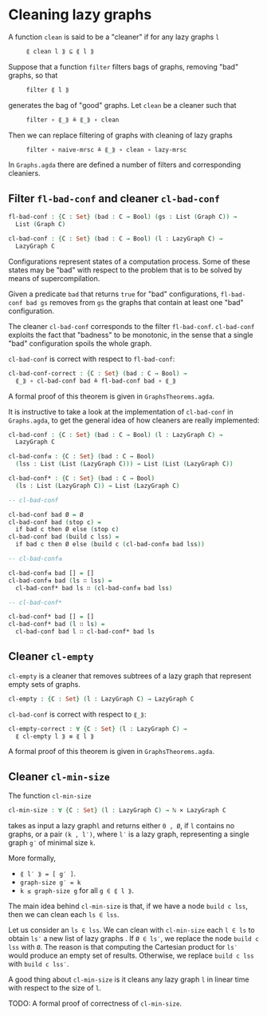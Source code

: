 # Cleaning lazy graphs

A function `clean` is said to be a "cleaner" if for any lazy
graphs `l`

```agda
     ⟪ clean l ⟫ ⊆ ⟪ l ⟫
```

Suppose that a function `filter` filters bags of graphs,
removing "bad" graphs, so that

```agda
     filter ⟪ l ⟫
```

generates the bag of "good" graphs. Let `clean` be a cleaner such that

```agda
     filter ∘ ⟪_⟫ ≗ ⟪_⟫ ∘ clean
```

Then we can replace filtering of graphs with cleaning of
lazy graphs

```agda
     filter ∘ naive-mrsc ≗ ⟪_⟫ ∘ clean ∘ lazy-mrsc
```

In `Graphs.agda` there are defined a number of filters and
corresponding cleaniers.

## Filter `fl-bad-conf` and cleaner `cl-bad-conf`

```agda
fl-bad-conf : {C : Set} (bad : C → Bool) (gs : List (Graph C)) →
  List (Graph C)

cl-bad-conf : {C : Set} (bad : C → Bool) (l : LazyGraph C) →
  LazyGraph C
```

Configurations represent states of a computation process.
Some of these states may be "bad" with respect to the problem
that is to be solved by means of supercompilation.

Given a predicate `bad` that returns `true` for "bad" configurations,
`fl-bad-conf bad gs` removes from `gs` the graphs that contain
at least one "bad" configuration.

The cleaner `cl-bad-conf` corresponds to the filter `fl-bad-conf`.
`cl-bad-conf` exploits the fact that "badness" to be monotonic,
in the sense that a single "bad" configuration spoils the whole
graph.

`cl-bad-conf` is correct with respect to `fl-bad-conf`:

```agda
cl-bad-conf-correct : {C : Set} (bad : C → Bool) →
  ⟪_⟫ ∘ cl-bad-conf bad ≗ fl-bad-conf bad ∘ ⟪_⟫
```

A formal proof of this theorem is given in `GraphsTheorems.agda`.

It is instructive to take a look at the implementation of
`cl-bad-conf` in `Graphs.agda`, to get the general idea of
how cleaners are really implemented:

```agda
cl-bad-conf : {C : Set} (bad : C → Bool) (l : LazyGraph C) →
  LazyGraph C

cl-bad-conf⇉ : {C : Set} (bad : C → Bool)
  (lss : List (List (LazyGraph C))) → List (List (LazyGraph C))

cl-bad-conf* : {C : Set} (bad : C → Bool)
  (ls : List (LazyGraph C)) → List (LazyGraph C)

-- cl-bad-conf

cl-bad-conf bad Ø = Ø
cl-bad-conf bad (stop c) =
  if bad c then Ø else (stop c)
cl-bad-conf bad (build c lss) =
  if bad c then Ø else (build c (cl-bad-conf⇉ bad lss))

-- cl-bad-conf⇉

cl-bad-conf⇉ bad [] = []
cl-bad-conf⇉ bad (ls ∷ lss) =
  cl-bad-conf* bad ls ∷ (cl-bad-conf⇉ bad lss)

-- cl-bad-conf*

cl-bad-conf* bad [] = []
cl-bad-conf* bad (l ∷ ls) =
  cl-bad-conf bad l ∷ cl-bad-conf* bad ls

```

## Cleaner `cl-empty`

`cl-empty` is a cleaner that removes subtrees of a lazy graph that
represent empty sets of graphs.

```agda
cl-empty : {C : Set} (l : LazyGraph C) → LazyGraph C

```

`cl-bad-conf` is correct with respect to `⟪_⟫`:

```agda
cl-empty-correct : ∀ {C : Set} (l : LazyGraph C) →
  ⟪ cl-empty l ⟫ ≡ ⟪ l ⟫
```
A formal proof of this theorem is given in `GraphsTheorems.agda`.

## Cleaner `cl-min-size`

The function `cl-min-size`

```agda
cl-min-size : ∀ {C : Set} (l : LazyGraph C) → ℕ × LazyGraph C
```

takes as input a lazy graph`l` and returns either `0 , Ø`,
if `l` contains no graphs, or a pair `(k , l′)`,
where `l′` is a lazy graph, representing a single graph `g′`
of minimal size `k`.

More formally,

* `⟪ l′ ⟫ = [ g′ ]`.
* `graph-size g′ = k`
* `k ≤ graph-size g` for all `g ∈ ⟪ l ⟫`.

The main idea behind `cl-min-size` is that, if we have a node
`build c lss`, then we can clean each `ls ∈ lss`.

Let us consider an `ls ∈ lss`. We can clean with `cl-min-size` each
`l ∈ ls` to obtain `ls′` a new list of lazy graphs .
If `Ø ∈ ls′`, we replace the node `build c lss` with `Ø`.
The reason is that computing the Cartesian product
for `ls′` would produce an empty set of results. Otherwise,
we replace `build c lss` with `build c lss′`.

A good thing about `cl-min-size` is it cleans any lazy graph `l`
in linear time with respect to the size of `l`.

TODO: A formal proof of correctness of `cl-min-size`.
